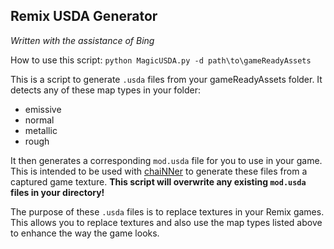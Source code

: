 ## Remix USDA Generator
*Written with the assistance of Bing*

How to use this script:
`python MagicUSDA.py -d path\to\gameReadyAssets`

This is a script to generate `.usda` files from your gameReadyAssets folder. It detects any of these map types in your folder:
- emissive
- normal
- metallic
- rough

It then generates a corresponding `mod.usda` file for you to use in your game. This is intended to be used with [chaiNNer](https://chainner.app/) to generate these files from a captured game texture. **This script will overwrite any existing `mod.usda` files in your directory!**

The purpose of these `.usda` files is to replace textures in your Remix games. This allows you to replace textures and also use the map types listed above to enhance the way the game looks. 
